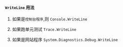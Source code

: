 #### `WriteLine` 用法

1. 如果是`控制台程序`,则 `Console.WriteLine`

2. 如果跑单元测试 `Trace.WriteLine`

3. 如果是网站程序 `System.Diagnostics.Debug.WriteLine`
